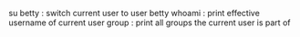 su betty : switch current user to user betty
whoami : print effective username of current user
group : print all groups the current user is part of

